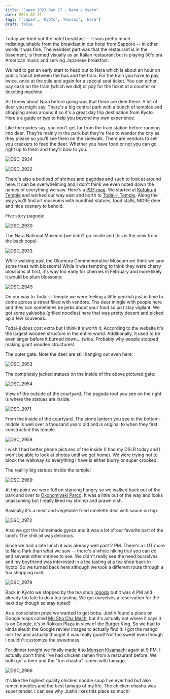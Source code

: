 ```yaml
---
title: "Japan 2023 Day 17 - Nara / Kyoto"
date: 2023-02-11
tags: ['Japan', 'Kyoto', 'Kansai', 'Nara']
draft: false
---
```


Today we tried out the hotel breakfast -- it was pretty much indistinguishable from the breakfast in our hotel from Sapporo -- in other words it was fine. The weirdest part was that the restaurant is in the basement, is themed visually as an Italian restaurant but is playing 50's era American music and serving Japanese breakfast.

We had to get an early start to head out to Nara which is about an hour on public transit between the bus and the train. For the train you have to pay twice, once at the stile and again for a special seat ticket. You can either pay cash on the train (which we did) or pay for the ticket at a counter or ticketing machine.

All I knew about Nara before going was that there are deer there. A lot of deer you might say. There's a big central park with a bunch of temples and shopping areas around it so it's a great day trip destination from Kyoto. Here's a [guide](https://www.japan-guide.com/e/e4103.html) or [two](https://japancheapo.com/travel/an-afternoon-at-nara-deer-park/) to help you beyond my own experience.

Like the guides say, you don't get far from the train station before running into deer. They're mainly in the park but they're free to wander the city as they please so you'll see them on the sidewalk. There are vendors to sell you crackers to feed the deer. Whether you have food or not you can go right up to them and they'll bow to you.

![DSC_2934](/images/DSC_2934.png)

![DSC_2922](/images/DSC_2922.png)

There's also a buttload of shrines and pagodas and such to look at around here. It can be overwhelming and I don't think we even noted down the names of everything we saw. Here's a [PDF map](https://narashikanko.or.jp/wp-content/themes/nara-portal/pdf/pamphlet_pdf/sightseeing-en.pdf). We started at [Kofuku-ji Temple](https://www.kohfukuji.com/english/) and worked our way east and north to [Todai-ji Temple](https://www.japan-guide.com/e/e4100.html). Along the way you'll find art museums with buddhist statues, food stalls, MORE deer and nice scenery to behold.

Five story pagoda:

![DSC_2930](/images/DSC_2930.png)

The Nara National Museum (we didn't go inside and this is the view from the back oops)

![DSC_2933](/images/DSC_2933.png)

While walking past the Okumura Commemorative Museum we think we saw some trees with blossoms! While it was tempting to think they were cherry blossoms at first, it's way too early for cherries in February and more likely it would be plum blossoms:

![DSC_2943](/images/DSC_2943.png)

On our way to Todai-ji Temple we were feeling a little peckish just in time to come across a street filled with vendors. The deer mingle with people here and they can sometimes be jerks about your food so just stay vigilant. We got some yakisoba (grilled noodles) here that was pretty decent and picked up a few souvenirs.

Todai-ji does cost extra but I think it's worth it. According to the website it's the largest wooden structure in the entire world. Additionally, it used to be even larger before it burned down... twice. Probably why people stopped making giant wooden structures!

The outer gate. Note the deer are still hanging out even here:

![DSC_2953](/images/DSC_2953.png)

The completely jacked statues on the inside of the above pictured gate:

![DSC_2954](/images/DSC_2954.png)

View of the outside of the courtyard. The pagoda roof you see on the right is where the statues are inside.

![DSC_2971](/images/DSC_2971.png)

From the inside of the courtyard. The stone lantern you see in the bottom-middle is well over a thousand years old and is original to when they first constructed this temple.

![DSC_2958](/images/DSC_2958.png)

I wish I had better phone pictures of the inside (I had my DSLR today and I won't be able to look at photos until we get home). We were trying not to block the walkway so everything I have is either blurry or super crooked.

The realllly big statues inside the temple:

![DSC_2969](/images/DSC_2969.png)

At this point we were full on starving hungry so we walked back out of the park and over to [Okonomiyaki Parco](https://www.google.com/maps/place/Okonomiyaki+Parco/@34.679549,135.8319079,15z/data=!4m6!3m5!1s0x6001398958dd80eb:0x6e2b5ed8cd4daa68!8m2!3d34.679549!4d135.8319079!16s%2Fg%2F1tzgp3n9?sa=X&ved=2ahUKEwiGu9S_i439AhXHs1YBHZbKDQgQ_BJ6BAhtEAg&coh=164777&entry=tt). It was a little out of the way and looks unassuming but I really liked my shrimp and prawn dish.

Basically it's a meat and vegetable fried omelette deal with sauce on top.

![DSC_2972](/images/DSC_2972.png)

Also we got the homemade gyoza and it was a lot of our favorite part of the lunch. The chili oil was delicious.

Since we had a late lunch it was already well past 2 PM. There's a LOT more to Nara Park than what we saw -- there's a whole hiking trail you can do and several other shrines to see. We didn't really see the need ourselves and my boyfriend was interested in a tea tasting at a tea shop back in Kyoto. So we turned back here although we took a different route through a fun shopping mall.

![DSC_2979](/images/DSC_2979.png)

Back in Kyoto we stopped by the tea shop [Ippodo](https://global.ippodo-tea.co.jp/pages/store-kyoto) but it was 4 PM and already too late to do a tea tasting. We got ourselves a reservation for the next day though so stay tuned!

As a consolation prize we wanted to get boba. Justin found a place on Google maps called [Mu Sha Cha Machi](https://goo.gl/maps/pigbkumU9eS2nZdUA) but it's actually not where it says it is on Google, it's in Rokkun Plaza in view of the Burger King. So we had to kinda sleuth the Google review images to actually find it. I got the mango milk tea and actually thought it was really good! Not too sweet even though I couldn't customize the sweetness.

For dinner tonight we finally made it to [Monsen Kiyamachi](https://goo.gl/maps/MisMaiuiEzeJq8Fm8) again at 9 PM. I actually don't think I've had chicken ramen from a restaurant before. We both got a beer and the "tori chashu" ramen with tamago.

![DSC_2986](/images/DSC_2986.png)

It's like the highest quality chicken noodle soup I've ever had but also ramen noodles and the best tamago of my life. The chicken chashu was super tender. I can see why Justin likes this place so much!